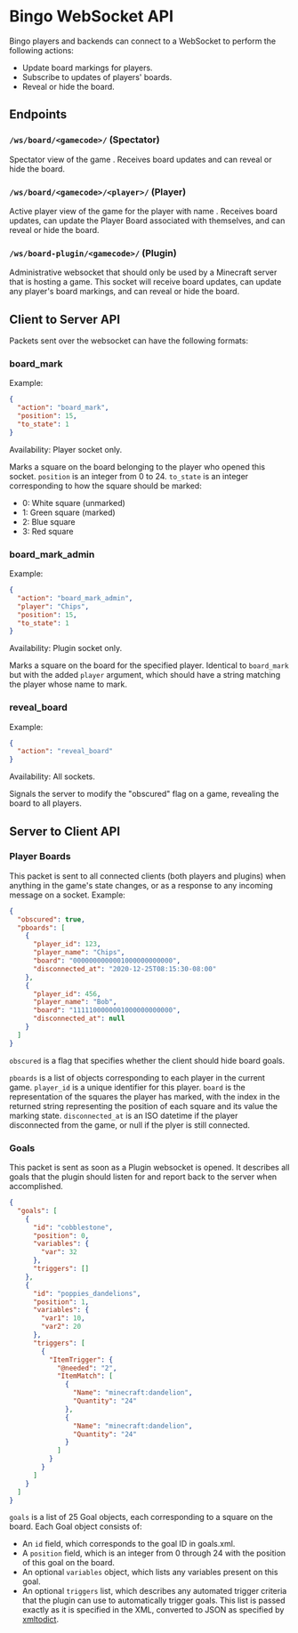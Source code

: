 # Bingo WebSocket API

Bingo players and backends can connect to a WebSocket to perform the following
actions:
- Update board markings for players.
- Subscribe to updates of players' boards.
- Reveal or hide the board.

## Endpoints

### `/ws/board/<gamecode>/` (Spectator)
Spectator view of the game <gamecode>. Receives board updates and can reveal or
hide the board.

### `/ws/board/<gamecode>/<player>/` (Player)
Active player view of the game <gamecode> for the player with name <player>.
Receives board updates, can update the Player Board associated with themselves,
and can reveal or hide the board.

### `/ws/board-plugin/<gamecode>/` (Plugin)
Administrative websocket that should only be used by a Minecraft server that is
hosting a game. This socket will receive board updates, can update any player's
board markings, and can reveal or hide the board.

## Client to Server API

Packets sent over the websocket can have the following formats:

### board_mark
Example:
```json
{
  "action": "board_mark",
  "position": 15,
  "to_state": 1
}
```

Availability: Player socket only.  

Marks a square on the board belonging to the player who opened this socket.
`position` is an integer from 0 to 24. `to_state` is an integer corresponding
to how the square should be marked:
- 0: White square (unmarked)
- 1: Green square (marked)
- 2: Blue square
- 3: Red square

### board_mark_admin
Example:
```json
{
  "action": "board_mark_admin",
  "player": "Chips",
  "position": 15,
  "to_state": 1
}
```

Availability: Plugin socket only.  

Marks a square on the board for the specified player. Identical to `board_mark`
but with the added `player` argument, which should have a string matching
the player whose name to mark.

### reveal_board
Example:
```json
{
  "action": "reveal_board"
}
```

Availability: All sockets.  

Signals the server to modify the "obscured" flag on a game, revealing the
board to all players.


## Server to Client API

### Player Boards

This packet is sent to all connected clients (both players and plugins) when
anything in the game's state changes, or as a response to any incoming message
on a socket. Example:

```json
{
  "obscured": true,
  "pboards": [
    {
      "player_id": 123,
      "player_name": "Chips",
      "board": "0000000000001000000000000",
      "disconnected_at": "2020-12-25T08:15:30-08:00"
    },
    {
      "player_id": 456,
      "player_name": "Bob",
      "board": "1111100000001000000000000",
      "disconnected_at": null
    }
  ]
}
```

`obscured` is a flag that specifies whether the client should hide board
goals.

`pboards` is a list of objects corresponding to each player in the current
game. `player_id` is a unique identifier for this player. `board` is the
representation of the squares the player has marked, with the index in the
returned string representing the position of each square and its value the
marking state. `disconnected_at` is an ISO datetime if the player disconnected
from the game, or null if the plyer is still connected.

### Goals

This packet is sent as soon as a Plugin websocket is opened. It describes all
goals that the plugin should listen for and report back to the server when 
accomplished.

```json
{
  "goals": [
    {
      "id": "cobblestone",
      "position": 0,
      "variables": {
        "var": 32
      },
      "triggers": []
    },
    {
      "id": "poppies_dandelions",
      "position": 1,
      "variables": {
        "var1": 10,
        "var2": 20
      },
      "triggers": [
        {
          "ItemTrigger": {
            "@needed": "2",
            "ItemMatch": [
              {
                "Name": "minecraft:dandelion",
                "Quantity": "24"
              },
              {
                "Name": "minecraft:dandelion",
                "Quantity": "24"
              }
            ]
          }
        }
      ]
    }
  ]
}
```

`goals` is a list of 25 Goal objects, each corresponding to a square on the 
board. Each Goal object consists of:
- An `id` field, which corresponds to the goal ID in goals.xml.
- A `position` field, which is an integer from 0 through 24 with the 
  position of this goal on the board.
- An optional `variables` object, which lists any variables present on this 
  goal.
- An optional `triggers` list, which describes any automated trigger criteria
  that the plugin can use to automatically trigger goals. This list is 
  passed exactly as it is specified in the XML, converted to JSON as 
  specified by [xmltodict](https://pypi.org/project/xmltodict/).

